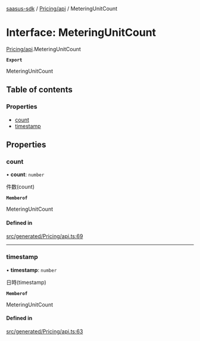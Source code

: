 [saasus-sdk](../README.md) / [Pricing/api](../modules/Pricing_api.md) / MeteringUnitCount

# Interface: MeteringUnitCount

[Pricing/api](../modules/Pricing_api.md).MeteringUnitCount

**`Export`**

MeteringUnitCount

## Table of contents

### Properties

- [count](Pricing_api.MeteringUnitCount.md#count)
- [timestamp](Pricing_api.MeteringUnitCount.md#timestamp)

## Properties

### count

• **count**: `number`

件数(count)

**`Memberof`**

MeteringUnitCount

#### Defined in

[src/generated/Pricing/api.ts:69](https://github.com/saasus-platform/saasus-sdk-javascript/blob/55abc15/src/generated/Pricing/api.ts#L69)

___

### timestamp

• **timestamp**: `number`

日時(timestamp)

**`Memberof`**

MeteringUnitCount

#### Defined in

[src/generated/Pricing/api.ts:63](https://github.com/saasus-platform/saasus-sdk-javascript/blob/55abc15/src/generated/Pricing/api.ts#L63)
